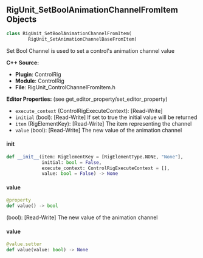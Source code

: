 ## RigUnit_SetBoolAnimationChannelFromItem Objects

```python
class RigUnit_SetBoolAnimationChannelFromItem(
        RigUnit_SetAnimationChannelBaseFromItem)
```

Set Bool Channel is used to set a control's animation channel value

**C++ Source:**

- **Plugin**: ControlRig
- **Module**: ControlRig
- **File**: RigUnit_ControlChannelFromItem.h

**Editor Properties:** (see get_editor_property/set_editor_property)

- ``execute_context`` (ControlRigExecuteContext):  [Read-Write]
- ``initial`` (bool):  [Read-Write] If set to true the initial value will be returned
- ``item`` (RigElementKey):  [Read-Write] The item representing the channel
- ``value`` (bool):  [Read-Write] The new value of the animation channel

<a id="unreal.RigUnit_SetBoolAnimationChannelFromItem.__init__"></a>

#### __init__

```python
def __init__(item: RigElementKey = [RigElementType.NONE, "None"],
             initial: bool = False,
             execute_context: ControlRigExecuteContext = [],
             value: bool = False) -> None
```

<a id="unreal.RigUnit_SetBoolAnimationChannelFromItem.value"></a>

#### value

```python
@property
def value() -> bool
```

(bool):  [Read-Write] The new value of the animation channel

<a id="unreal.RigUnit_SetBoolAnimationChannelFromItem.value"></a>

#### value

```python
@value.setter
def value(value: bool) -> None
```

<a id="unreal.RigUnit_SetFloatAnimationChannelFromItem"></a>